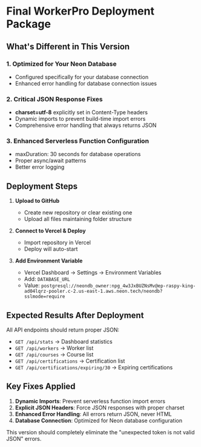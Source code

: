 # Final WorkerPro Deployment Package

## What's Different in This Version

### 1. Optimized for Your Neon Database
- Configured specifically for your database connection
- Enhanced error handling for database connection issues

### 2. Critical JSON Response Fixes
- **charset=utf-8** explicitly set in Content-Type headers
- Dynamic imports to prevent build-time import errors
- Comprehensive error handling that always returns JSON

### 3. Enhanced Serverless Function Configuration
- maxDuration: 30 seconds for database operations
- Proper async/await patterns
- Better error logging

## Deployment Steps

1. **Upload to GitHub**
   - Create new repository or clear existing one
   - Upload all files maintaining folder structure

2. **Connect to Vercel & Deploy**
   - Import repository in Vercel
   - Deploy will auto-start

3. **Add Environment Variable**
   - Vercel Dashboard → Settings → Environment Variables
   - Add: `DATABASE_URL`
   - Value: `postgresql://neondb_owner:npg_4w3JxBUZNsMv@ep-raspy-king-ad04lqrz-pooler.c-2.us-east-1.aws.neon.tech/neondb?sslmode=require`

## Expected Results After Deployment

All API endpoints should return proper JSON:
- `GET /api/stats` → Dashboard statistics
- `GET /api/workers` → Worker list  
- `GET /api/courses` → Course list
- `GET /api/certifications` → Certification list
- `GET /api/certifications/expiring/30` → Expiring certifications

## Key Fixes Applied

1. **Dynamic Imports**: Prevent serverless function import errors
2. **Explicit JSON Headers**: Force JSON responses with proper charset
3. **Enhanced Error Handling**: All errors return JSON, never HTML
4. **Database Connection**: Optimized for Neon database configuration

This version should completely eliminate the "unexpected token is not valid JSON" errors.